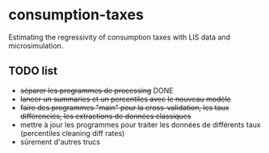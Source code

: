 # consumption-taxes
Estimating the regressivity of consumption taxes with LIS data and microsimulation.

## TODO list
- ~~séparer les programmes de processing~~ DONE
- ~~lancer un summaries et un percentiles avec le nouveau modèle~~
- ~~faire des programmes "main" pour la cross-validation, les taux différenciés, les extractions de données classiques~~
- mettre à jour les programmes pour traiter les données de différents taux (percentiles cleaning diff rates)
- sûrement d'autres trucs